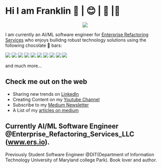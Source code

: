 # Hi I am Franklin 👋 | 😊 | 🙏 |🌱 
<div>
  <p align="center">
    <img src="./utils/mmebtb.png">
  </p>

</div>

I am currently an AI/ML software engineer for <a href='https://www.ers.io/'>Enterprise Refactoring Services</a> who enjoys builidng robust technology solutions using the following chocolate 🍫 bars:
 <p float="left">
    <img src="https://img.shields.io/badge/sklearn-orange?logo=scikit-learn" />
    <img src="https://img.shields.io/badge/jupyter-orange?logo=jupyter"/>
    <img src="https://img.shields.io/badge/docker-0db7ed?logo=docker"/>
    <img src="https://img.shields.io/badge/gdal-bluegreen" />
    <img src="https://img.shields.io/badge/java-brown?logo=oracle" />
    <img src="https://img.shields.io/badge/opensource-brightgreen" />
    <img src="https://img.shields.io/badge/Javascript-yellowgreen?logo=Javascript" />
    <img src="https://img.shields.io/badge/Python-blue?logo=python"/> 
    <img src="https://img.shields.io/badge/Gitlab-purple?logo=git"/>
    <img src="https://img.shields.io/badge/aws-FF9900?logo=aws"/>
 </p> and much more...

## Check me out on the web
- Sharing new trends on [LinkedIn](https://www.linkedin.com/in/franklinngongang/)
- Creating Content on my [Youtube Channel](https://www.youtube.com/channel/UClLU4FE2edInV3mW6NZm1pw) 
- Subscribe to my [Medium Newsletter](https://medium.com/@ntuifranklin2005/subscribe)
- A List of my [ articles on medium ](https://medium.com/@ntuifranklin2005/)

## Currently AI/ML Software Engineer @Enterprise_Refactoring_Services_LLC  (www.ers.io).
Previously Student Software Engineer @DIT(Department of Information Technology University of Maryland college Park). Book lover and author.
